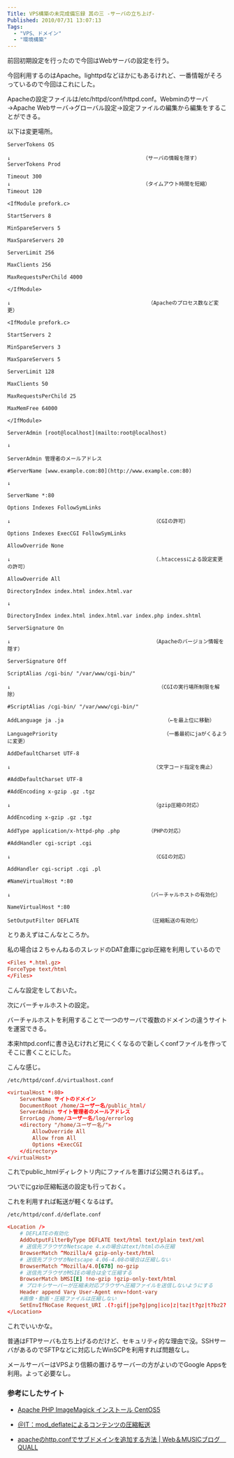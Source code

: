 ```yaml
---
Title: VPS構築の未完成備忘録 其の三 -サーバの立ち上げ-
Published: 2010/07/31 13:07:13
Tags:
  - "VPS、ドメイン"
  - "環境構築"
---
```


前回初期設定を行ったので今回はWebサーバの設定を行う。

今回利用するのはApache。lighttpdなどほかにもあるけれど、一番情報がそろっているので今回はこれにした。

Apacheの設定ファイルは/etc/httpd/conf/httpd.conf。Webminのサーバ→Apache Webサーバ→グローバル設定→設定ファイルの編集から編集をすることができる。

以下は変更場所。

``` text
ServerTokens OS

↓　　　　　　　　　　　　　　　　　　　　　　　　　　（サーバの情報を隠す）
ServerTokens Prod

Timeout 300
↓　　　　　　　　　　　　　　　　　　　　　　　　　　（タイムアウト時間を短縮）
Timeout 120　

<IfModule prefork.c>

StartServers 8

MinSpareServers 5

MaxSpareServers 20

ServerLimit 256

MaxClients 256

MaxRequestsPerChild 4000

</IfModule>

↓　　　　　　　　　　　　　　　　　　　　　　　　　　　（Apacheのプロセス数など変更）

<IfModule prefork.c>

StartServers 2

MinSpareServers 3

MaxSpareServers 5

ServerLimit 128

MaxClients 50

MaxRequestsPerChild 25

MaxMemFree 64000

</IfModule>

ServerAdmin [root@localhost](mailto:root@localhost)

↓

ServerAdmin 管理者のメールアドレス

#ServerName [www.example.com:80](http://www.example.com:80)

↓

ServerName *:80

Options Indexes FollowSymLinks

↓　　　　　　　　　　　　　　　　　　　　　　　　　　　　（CGIの許可）

Options Indexes ExecCGI FollowSymLinks

AllowOverride None

↓　　　　　　　　　　　　　　　　　　　　　　　　　　　　（.htaccessによる設定変更の許可）

AllowOverride All

DirectoryIndex index.html index.html.var

↓

DirectoryIndex index.html index.html.var index.php index.shtml

ServerSignature On

↓　　　　　　　　　　　　　　　　　　　　　　　　　　　　（Apacheのバージョン情報を隠す）

ServerSignature Off

ScriptAlias /cgi-bin/ "/var/www/cgi-bin/"

↓　　　　　　　　　　　　　　　　　　　　　　　　　　　　　（CGIの実行場所制限を解除）

#ScriptAlias /cgi-bin/ "/var/www/cgi-bin/"

AddLanguage ja .ja　　　　　　　　　　　　　　　　　　　　（←を最上位に移動）

LanguagePriority　　　　　　　　　　　　　　　　　　　　　（一番最初にjaがくるように変更）

AddDefaultCharset UTF-8

↓　　　　　　　　　　　　　　　　　　　　　　　　　　　　（文字コード指定を廃止）

#AddDefaultCharset UTF-8

#AddEncoding x-gzip .gz .tgz

↓　　　　　　　　　　　　　　　　　　　　　　　　　　　　（gzip圧縮の対応）

AddEncoding x-gzip .gz .tgz

AddType application/x-httpd-php .php　　　　　　（PHPの対応）

#AddHandler cgi-script .cgi

↓　　　　　　　　　　　　　　　　　　　　　　　　　　　　（CGIの対応）

AddHandler cgi-script .cgi .pl

#NameVirtualHost *:80

↓　　　　　　　　　　　　　　　　　　　　　　　　　　　（バーチャルホストの有効化）

NameVirtualHost *:80

SetOutputFilter DEFLATE　　　　　　　　　　　　　　（圧縮転送の有効化）
```

とりあえずはこんなところか。

私の場合は２ちゃんねるのスレッドのDAT倉庫にgzip圧縮を利用しているので

``` conf
<Files *.html.gz>
ForceType text/html
</Files>
```

こんな設定をしておいた。

次にバーチャルホストの設定。

バーチャルホストを利用することで一つのサーバで複数のドメインの違うサイトを運営できる。

本来httpd.confに書き込むけれど見にくくなるので新しくconfファイルを作ってそこに書くことにした。

こんな感じ。

`/etc/httpd/conf.d/virtualhost.conf`

``` conf
<virtualHost *:80>
	ServerName サイトのドメイン
	DocumentRoot /home/ユーザー名/public_html/
	ServerAdmin サイト管理者のメールアドレス
	ErrorLog /home/ユーザー名/log/errorlog
	<directory "/home/ユーザー名/">
		AllowOverride All
		Allow from All
		Options +ExecCGI
	</directory>
</virtualHost>
```

これでpublic_htmlディレクトリ内にファイルを置けば公開されるはず。。

ついでにgzip圧縮転送の設定も行っておく。

これを利用すれば転送が軽くなるはず。

`/etc/httpd/conf.d/deflate.conf`
``` conf
<Location />
	# DEFLATEの有効化
	AddOutputFilterByType DEFLATE text/html text/plain text/xml
	# 送信先ブラウザがNetscape 4.xの場合はtext/htmlのみ圧縮
	BrowserMatch ^Mozilla/4 gzip-only-text/html
	# 送信先ブラウザがNetscape 4.06-4.08の場合は圧縮しない
	BrowserMatch ^Mozilla/4.0[678] no-gzip
	# 送信先ブラウザがMSIEの場合は全て圧縮する
	BrowserMatch bMSI[E] !no-gzip !gzip-only-text/html
	# プロキシサーバーが圧縮未対応ブラウザへ圧縮ファイルを送信しないようにする
	Header append Vary User-Agent env=!dont-vary
	#画像・動画・圧縮ファイルは圧縮しない
	SetEnvIfNoCase Request_URI .(?:gif|jpe?g|png|ico|z|taz|t?gz|t?bz2?|zip|lzh|sit|rar|pdf|mp3|gz|ogg|wma|rm|wmv|mov|mpe?g)$ no-gzip dont-vary
</Location>
```

これでいいかな。

普通はFTPサーバも立ち上げるのだけど、セキュリティ的な理由で没。SSHサーバがあるのでSFTPなどに対応したWinSCPを利用すれば問題なし。

メールサーバーはVPSより信頼の置けるサーバーの方がよいのでGoogle Appsを利用。よって必要なし。

### 参考にしたサイト

- [Apache PHP ImageMagick インストール CentOS5  ](http://centos.server-manual.com/centos5_apache.html)

- [＠IT：mod_deflateによるコンテンツの圧縮転送](http://www.atmarkit.co.jp/flinux/rensai/apache2_04/apache04b.html)

- [apacheのhttp.confでサブドメインを追加する方法 | Web＆MUSICブログ　QUALL](http://blog.quall.net/linuxserver/224/)